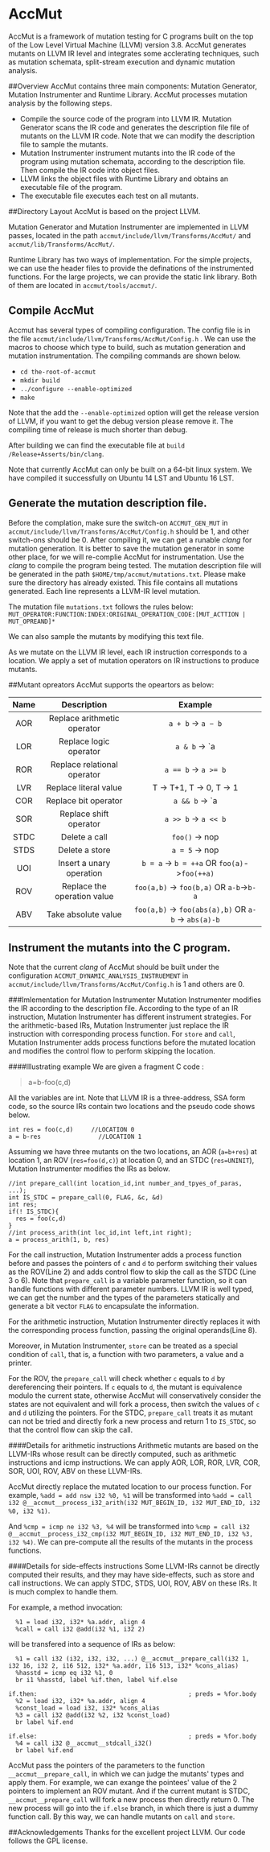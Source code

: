 # AccMut
AccMut is a framework of mutation testing for C programs built on the top of the Low Level Virtual Machine (LLVM) version 3.8. AccMut generates mutants on LLVM IR level and integrates some acclerating techniques, such as mutation schemata, split-stream execution and dynamic mutation analysis.

##Overview
AccMut contains three main components: Mutation Generator, Mutation Instrumenter and Runtime Library. AccMut processes mutation analysis by the following steps.
* Compile the source code of the program into LLVM IR. Mutation Generator scans the IR code and generates the description file file of mutants on the LLVM IR code. Note that we can modify the description file to sample the mutants.
* Mutation Instrumenter instrument mutants into the IR code of the program using mutation schemata, according to the description file. Then compile the IR code into object files.
* LLVM links the object files with Runtime Library and obtains an executable file of the program.
* The executable file executes each test on all mutants.

##Directory Layout
AccMut is based on the project LLVM. 

Mutation Generator and  Mutation Instrumenter are implemented in LLVM passes, located in the path `accmut/include/llvm/Transforms/AccMut/` and `accmut/lib/Transforms/AccMut/`. 

Runtime Library has two ways of implementation. For the simple projects, we can use the header files to provide the definations of the instrumented functions. For the large projects, we can provide the static link library. Both of them are located in `accmut/tools/accmut/`.

## Compile AccMut

Accmut has several types of compiling configuration. The config file is in the file `accmut/include/llvm/Transforms/AccMut/Config.h` . We can use the macros to choose which type to build, such as mutation generation and mutation instrumentation.
The compiling commands are shown below.

* `cd the-root-of-accmut`
* `mkdir build`
* `../configure --enable-optimized`
* `make`

Note that the add the `--enable-optimized` option will get the release version of LLVM, if you want to get the debug version please remove it. The compiling time of release is much shorter than debug.

After building we can find the executable file at `build
/Release+Asserts/bin/clang`.

Note that currently AccMut can only be built on a 64-bit linux system. We have compiled it successfully on Ubuntu 14 LST and Ubuntu 16 LST.

## Generate the mutation description file.
Before the complation, make sure the switch-on `ACCMUT_GEN_MUT` in `accmut/include/llvm/Transforms/AccMut/Config.h` should be 1, and other switch-ons should be 0. After compiling it, we can get a runable *clang* for mutation generation. It is better to save the mutation generator in some other place, for we will re-complie AccMut for instrumentation. 
Use the *clang* to compile the program being tested. The mutation description file will be generated in the path `$HOME/tmp/accmut/mutations.txt`. Please make sure the directory has already existed. This file contains all mutations generated. Each line represents a LLVM-IR level mutation. 

The mutation file `mutations.txt` follows the rules below:
`MUT_OPERATOR:FUNCTION:INDEX:ORIGINAL_OPERATION_CODE:[MUT_ACTTION | MUT_OPREAND]*`

We can also sample the mutants by modifying this text file.

As we mutate on the LLVM IR level, each IR instruction corresponds to a location. We apply a set of mutation operators on IR
instructions to produce mutants.

##Mutant opreators
AccMut supports the opeartors as below:

|Name         | Description           | Example  |
| :-------------: |:-------------:| :-----:|
|AOR    |  Replace arithmetic operator | `a + b` -> `a − b` |
| LOR | Replace logic operator          | `a & b` -> `a | b`  |
| ROR | Replace relational operator     | `a == b` -> `a >= b`       |
| LVR | Replace literal value           | T -> T+1, T -> 0, T -> 1  |
| COR | Replace bit operator            | `a && b` -> `a || b`       |
| SOR | Replace shift operator          | `a >> b` -> `a << b`       |
| STDC | Delete a call                  | `foo()` -> nop          |
| STDS | Delete a store                 | `a = 5` -> nop          |
| UOI | Insert a unary operation        | `b = a` -> `b = ++a` OR `foo(a)`->`foo(++a)`  |
| ROV | Replace the operation value     | `foo(a,b)` -> `foo(b,a)` OR `a-b`->`b-a`      |
| ABV | Take absolute value     | `foo(a,b)` -> `foo(abs(a),b)` OR `a-b` ->  `abs(a)-b`      |


## Instrument the mutants into the C program.
Note that the current *clang* of AccMut should be built under the configuration  `ACCMUT_DYNAMIC_ANALYSIS_INSTRUEMENT` in `accmut/include/llvm/Transforms/AccMut/Config.h` is 1 and others are 0.

###Imlementation for Mutation Instrumenter
Mutation Instrumenter modifies the IR according to the description file. According to the type of an IR instruction,
Mutation Instrumenter has different instrument strategies. For the arithmetic-based IRs, Mutation Instrumenter just
replace the IR instruction with corresponding process function. For `store` and `call`, Mutation Instrumenter
adds process functions before the mutated location and modifies the control flow to perform skipping the location.

####Illustrating example
We are given a fragment C code :
>a=b-foo(c,d)

All the variables are int.
Note that LLVM IR is a three-address, SSA form code, so the source IRs contain two locations and the pseudo code shows below.
```
int res = foo(c,d)     //LOCATION 0
a = b-res	             //LOCATION 1
```
Assuming we have three mutants on the two locations, an AOR
(`a=b+res`) at location 1, an ROV (`res=foo(d,c)`) at
location 0, and an STDC (`res=UNINIT`),
Mutation Instrumenter modifies the IRs as below.
```
//int prepare_call(int location_id,int number_and_tpyes_of_paras, ...);
int IS_STDC = prepare_call(0, FLAG, &c, &d)
int res;
if(! IS_STDC){
  res = foo(c,d)
}
//int process_arith(int loc_id,int left,int right);
a = process_arith(1, b, res)
```
For the call instruction, Mutation Instrumenter adds a process function before and passes the pointers of `c` and `d` to perform switching their values as the ROV(Line 2) and adds control flow to skip the call as the STDC (Line 3 o 6). Note that `prepare_call` is a variable parameter function, so it can handle functions with different parameter numbers. LLVM IR is well typed, we can get the number and the types of the parameters statically and generate a bit vector `FLAG` to encapsulate the information.

For the arithmetic instruction, Mutation Instrumenter directly replaces it with the corresponding process function, passing the original operands(Line 8). 

Moreover, in Mutation Instrumenter, `store` can be treated as a special condition of `call`, that is, a function with two parameters, a value and a printer.

For the ROV, the `prepare_call` will check whether `c` equals to `d` by dereferencing their pointers. If `c` equals to `d`, the mutant is equivalence modulo the current state, otherwise AccMut will conservatively consider the states are not equivalent and will fork a process, then switch the values of `c` and `d` utilizing the pointers.
For the STDC, `prepare_call` treats it as mutant can not be tried and directly fork a new process and return 1 to `IS_STDC`, so that the control flow can skip the call.

####Details for arithmetic instructions
Arithmetic mutants are based on the LLVM-IRs whose result can be directly computed, such as arithmetic instructions and icmp instructions. We can apply AOR, LOR, ROR, LVR, COR, SOR, UOI, ROV, ABV on these LLVM-IRs. 

AccMut directly replace the mutated location to our process function. For example,
`%add = add nsw i32 %0, %1` will be transformed into `%add = call i32 @__accmut__process_i32_arith(i32 MUT_BEGIN_ID, i32 MUT_END_ID, i32 %0, i32 %1)`.
    
And `%cmp = icmp ne i32 %3, %4` will be transformed into `%cmp = call i32 @__accmut__process_i32_cmp(i32 MUT_BEGIN_ID, i32 MUT_END_ID, i32 %3, i32 %4)`. We can pre-compute all the results of the mutants in the process functions.

####Details for side-effects instructions
Some LLVM-IRs cannot be directly computed their results, and they may have side-effects, such as store and call instructions. We can apply STDC, STDS, UOI, ROV, ABV on these IRs. It is much complex to handle them.

For example, a method invocation:
```
  %1 = load i32, i32* %a.addr, align 4
  %call = call i32 @add(i32 %1, i32 2)
```
will be transfered into a sequence of IRs as below:
```
  %1 = call i32 (i32, i32, i32, ...) @__accmut__prepare_call(i32 1, i32 16, i32 2, i16 512, i32* %a.addr, i16 513, i32* %cons_alias)
  %hasstd = icmp eq i32 %1, 0
  br i1 %hasstd, label %if.then, label %if.else

if.then:                                          ; preds = %for.body
  %2 = load i32, i32* %a.addr, align 4
  %const_load = load i32, i32* %cons_alias
  %3 = call i32 @add(i32 %2, i32 %const_load)
  br label %if.end

if.else:                                          ; preds = %for.body
  %4 = call i32 @__accmut__stdcall_i32()
  br label %if.end
```
AccMut pass the pointers of the parameters to the function `__accmut__prepare_call`, in which we can judge the mutants' types and apply them. For example, we can exange the pointees' value of the 2 pointers to implement an ROV mutant. And if the current mutant is STDC, `__accmut__prepare_call` will fork a new process then directly return 0. The new process will go into the `if.else` branch, in which there is just a dummy function call. By this way, we can handle mutants on `call` and `store`.


##Acknowledgements
Thanks for the excellent project LLVM. Our code follows the GPL license. 
